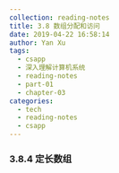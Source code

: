 ```yaml
---
collection: reading-notes
title: 3.8 数组分配和访问
date: 2019-04-22 16:58:14
author: Yan Xu
tags:
  - csapp
  - 深入理解计算机系统  
  - reading-notes
  - part-01
  - chapter-03
categories:
  - tech
  - reading-notes
  - csapp
---
```


### 3.8.4 定长数组
